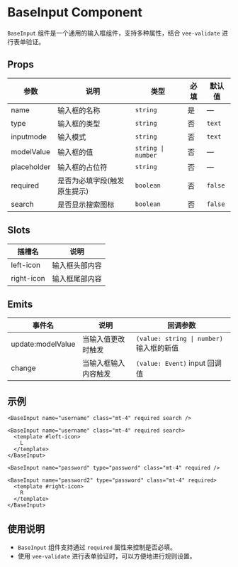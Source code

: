 # BaseInput Component

`BaseInput` 组件是一个通用的输入框组件，支持多种属性，结合 `vee-validate` 进行表单验证。

## Props

| 参数        | 说明                         | 类型               | 必填 | 默认值  |
| ----------- | ---------------------------- | ------------------ | ---- | ------- |
| name        | 输入框的名称                 | `string`           | 是   | —       |
| type        | 输入框的类型                 | `string`           | 否   | `text`  |
| inputmode   | 输入模式                     | `string`           | 否   | `text`  |
| modelValue  | 输入框的值                   | `string \| number` | 否   | —       |
| placeholder | 输入框的占位符               | `string`           | 否   | —       |
| required    | 是否为必填字段(触发原生提示) | `boolean`          | 否   | `false` |
| search      | 是否显示搜索图标             | `boolean`          | 否   | `false` |

## Slots

| 插槽名     | 说明           |
| ---------- | -------------- |
| left-icon  | 输入框头部内容 |
| right-icon | 输入框尾部内容 |

## Emits

| 事件名            | 说明                 | 回调参数                                 |
| ----------------- | -------------------- | ---------------------------------------- |
| update:modelValue | 当输入值更改时触发   | `(value: string \| number)` 输入框的新值 |
| change            | 当输入框输入内容触发 | `(value: Event)` input 回调值            |

## 示例

<script setup>
import BaseInput from '../src/BaseInput.vue'
</script>

<BaseInput name="username" class="mt-4" required search />
<BaseInput name="username" class="mt-4" required search>
  <template #left-icon>
    L
  </template>
</BaseInput>
<BaseInput name="password" type="password" class="mt-4" required />
<BaseInput name="password2" type="password" class="mt-4" required>
  <template #right-icon>
    R
  </template>
</BaseInput>

```vue
<BaseInput name="username" class="mt-4" required search />

<BaseInput name="username" class="mt-4" required search>
  <template #left-icon>
    L
  </template>
</BaseInput>

<BaseInput name="password" type="password" class="mt-4" required />

<BaseInput name="password2" type="password" class="mt-4" required>
  <template #right-icon>
    R
  </template>
</BaseInput>
```

## 使用说明

- `BaseInput` 组件支持通过 `required` 属性来控制是否必填。
- 使用 `vee-validate` 进行表单验证时，可以方便地进行规则设置。
